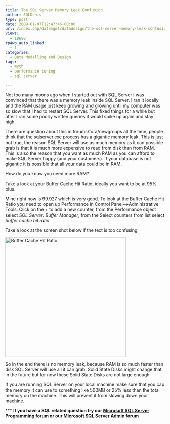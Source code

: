 ```yaml
---
title: The SQL Server Memory Leak Confusion
author: SQLDenis
type: post
date: 2009-01-07T12:47:46+00:00
url: /index.php/datamgmt/datadesign/the-sql-server-memory-leak-confusion/
views:
  - 18680
rp4wp_auto_linked:
  - 1
categories:
  - Data Modelling and Design
tags:
  - myth
  - performance tuning
  - sql server

---
```

Not too many moons ago when I started out with SQL Server I was convinced that there was a memory leak inside SQL Server. I ran it locally and the RAM usage just keep growing and growing until my computer was so slow that I had to restart SQL Server. This fixed things for a while but after I ran some poorly written queries it would spike up again and stay high.

There are question about this in forums/fora/newgroups all the time, people think that the sqlserver.exe process has a gigantic memory leak. This is just not true, the reason SQL Server will use as much memory as it can possible grab is that it is much more expensive to read from disk than from RAM. This is also the reason that you want as much RAM as you can afford to make SQL Server happy (and your customers). If your database is not gigantic it is possible that all your data could be in RAM.

How do you know you need more RAM?
  
Take a look at your Buffer Cache Hit Ratio, ideally you want to be at 95% plus.
  
Mine right now is 99.927 which is very good. To look at the Buffer Cache Hit Ratio you need to open up Performance in Control Panel&#8211;>Administrative Tools. Click on the + to add a new counter, from the Performance object select _SQL Server: Buffer Manager_, from the Select counters from list select _buffer cache hit ratio_
  
Take a look at the screen shot below if the text is too confusing

[<img src="http://farm4.static.flickr.com/3460/3177172358_88e1952570_o.jpg" width="381" height="377" alt="Buffer Cache Hit Ratio" />][1]

So in the end there is no memory leak, because RAM is so much faster than disk SQL Server will use all it can grab. Solid State Disks might change that in the future but for now these Solid State Disks are not large enough
  


If you are running SQL Server on your local machine make sure that you cap the memory it can use to something like 500MB or 25% less than the total memory on the machine. This will prevent it from slowing down your machine.

\*** **If you have a SQL related question try our [Microsoft SQL Server Programming][2] forum or our [Microsoft SQL Server Admin][3] forum**<ins></ins>

 [1]: http://www.flickr.com/photos/denisgobo/3177172358/ "Buffer Cache Hit Ratio by Denis Gobo, on Flickr"
 [2]: http://forum.ltd.local/viewforum.php?f=17
 [3]: http://forum.ltd.local/viewforum.php?f=22
